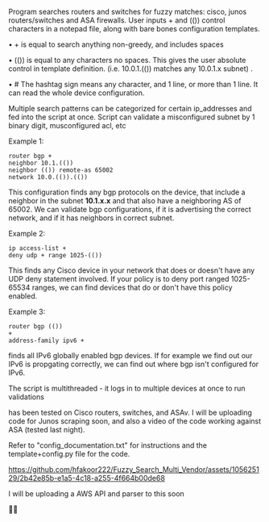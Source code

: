 

Program searches routers and switches for fuzzy matches: cisco, junos routers/switches and ASA firewalls.
User inputs  +   and   (())   control characters in a notepad file, along with bare bones configuration templates. 


•	+ is equal to search anything non-greedy,  and includes spaces

•	(())  is equal to any characters no spaces. This gives the user absolute control in template definition. (i.e. 10.0.1.(()) matches any 10.0.1.x subnet) .

•	#   The hashtag sign means any character, and 1 line, or more than 1 line. It can read the whole device configuration.  

Multiple search patterns can be categorized for certain ip_addresses and fed into the script at once.
Script can validate a misconfigured subnet by 1 binary digit, musconfigured acl, etc

Example 1:

    router bgp +                                
    neighbor 10.1.(())                                                                                                                                  
    neighbor (()) remote-as 65002
    network 10.0.(()).(())


This configuration finds any bgp protocols on the device, that include a neighbor in the subnet **10.1.x.x**  and that
also have a neighboring AS of 65002. We can validate bgp configurations, if it is advertising the correct network, and if it has neighbors in correct subnet.

Example 2:

    ip access-list +  
    deny udp + range 1025-(()) 

This finds any Cisco device in your network that does or doesn't  have any UDP deny statement involved. If your policy is to deny port ranged 1025-65534 ranges, we can find devices that do or don't have this policy enabled.


Example 3:

 	router bgp (())
 	+
 	address-family ipv6 +

finds all IPv6 globally enabled bgp devices. If for example we find out our IPv6 is propgating correctly, we can find out where bgp isn't configured for IPv6.


The script is multithreaded - it logs in to multiple devices at once to run validations


has been tested on Cisco routers, switches, and ASAv. I will be uploading code for Junos scraping soon, and also a video of the code working against ASA (tested last night).




Refer to "config_documentation.txt"   for instructions and the template+config.py file  for the code.







https://github.com/hfakoor222/Fuzzy_Search_Multi_Vendor/assets/105625129/2b42e85b-e1a5-4c18-a255-4f664b00de68







I will be uploading a AWS API and parser to this soon

:face_exhaling:



